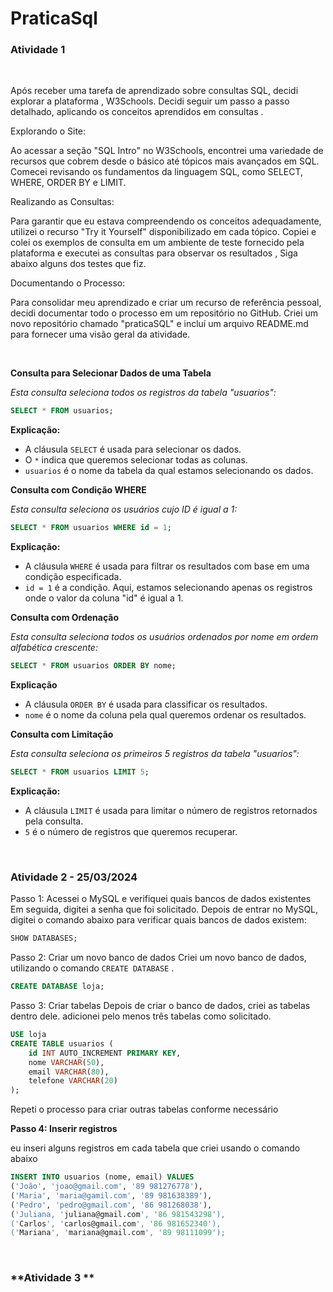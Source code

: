 # PraticaSql

### **Atividade 1**

<br>

Após receber uma tarefa de aprendizado sobre consultas SQL, decidi explorar a plataforma , W3Schools. Decidi seguir um passo a passo detalhado, aplicando os conceitos aprendidos em consultas .

Explorando o Site:

Ao acessar a seção "SQL Intro" no W3Schools, encontrei uma variedade de recursos que cobrem desde o básico até tópicos mais avançados em SQL. Comecei revisando os fundamentos da linguagem SQL, como SELECT, WHERE, ORDER BY e LIMIT.

Realizando as Consultas:

Para garantir que eu estava compreendendo os conceitos adequadamente, utilizei o recurso "Try it Yourself" disponibilizado em cada tópico. Copiei e colei os exemplos de consulta em um ambiente de teste fornecido pela plataforma e executei as consultas para observar os resultados , Siga abaixo alguns dos testes que fiz. 

Documentando o Processo:

Para consolidar meu aprendizado e criar um recurso de referência pessoal, decidi documentar todo o processo em um repositório no GitHub. Criei um novo repositório chamado "praticaSQL" e incluí um arquivo README.md para fornecer uma visão geral da atividade.


<br>

**Consulta para Selecionar Dados de uma Tabela**

*Esta consulta seleciona todos os registros da tabela "usuarios":*

```sql
SELECT * FROM usuarios;
```

**Explicação:**

- A cláusula `SELECT` é usada para selecionar os dados.
- O `*` indica que queremos selecionar todas as colunas.
- `usuarios` é o nome da tabela da qual estamos selecionando os dados.


**Consulta com Condição WHERE**

*Esta consulta seleciona os usuários cujo ID é igual a 1:*


```sql
SELECT * FROM usuarios WHERE id = 1;
```

**Explicação:**

- A cláusula `WHERE` é usada para filtrar os resultados
  com base em uma condição especificada.
- `id = 1` é a condição. Aqui, estamos selecionando apenas
   os registros onde o valor da coluna "id" é igual a 1. 


**Consulta com Ordenação**

*Esta consulta seleciona todos os usuários ordenados 
por nome em ordem alfabética crescente:*

```sql
SELECT * FROM usuarios ORDER BY nome;
```

**Explicação**

- A cláusula `ORDER BY` é usada para classificar os resultados.
- `nome` é o nome da coluna pela qual queremos ordenar os resultados.


**Consulta com Limitação**

*Esta consulta seleciona os primeiros 5 registros da tabela "usuarios":*


```sql
SELECT * FROM usuarios LIMIT 5;
```

**Explicação:**

- A cláusula `LIMIT` é usada para limitar o número de registros retornados pela consulta.
- `5` é o número de registros que queremos recuperar.

<br>

### **Atividade 2 - 25/03/2024**

Passo 1: Acessei o MySQL e verifiquei quais bancos de dados existentes
Em seguida, digitei a senha que foi  solicitado. Depois de entrar no MySQL, digitei o comando abaixo para verificar quais bancos de dados existem:
```sql
SHOW DATABASES;
```
Passo 2: Criar um novo banco de dados
Criei um novo banco de dados, utilizando o comando `CREATE DATABASE` .
```sql
CREATE DATABASE loja;
```
Passo 3: Criar tabelas
Depois de criar o banco de dados, criei  as tabelas dentro dele.  adicionei  pelo menos três tabelas como solicitado.
```sql
USE loja
CREATE TABLE usuarios (
    id INT AUTO_INCREMENT PRIMARY KEY,
    nome VARCHAR(50),
    email VARCHAR(80),
    telefone VARCHAR(20)
);
```

Repeti o  processo para criar outras tabelas conforme necessário 

**Passo 4: Inserir registros**

eu inseri alguns registros em cada tabela que criei usando o comando abaixo 

```sql
INSERT INTO usuarios (nome, email) VALUES
('João', 'joao@gmail.com', '89 981276778'),
('Maria', 'maria@gamil.com', '89 981638389'),
('Pedro', 'pedro@gmail.com', '86 981268038'),
('Juliana, 'juliana@gmail.com', '86 981543298'),
('Carlos', 'carlos@gmail.com', '86 981652340'),
('Mariana', 'mariana@gmail.com', '89 98111099');
```
<br>

### **Atividade 3 **



